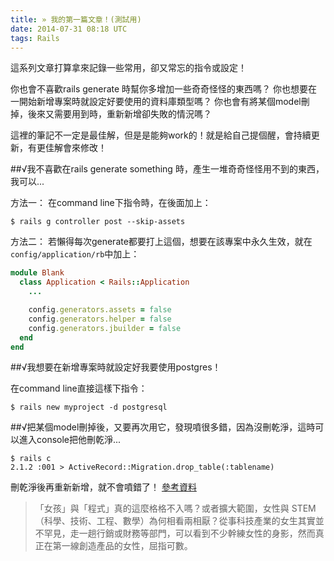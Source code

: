 ```yaml
---
title: » 我的第一篇文章！(測試用)
date: 2014-07-31 08:18 UTC
tags: Rails
---
```


這系列文章打算拿來記錄一些常用，卻又常忘的指令或設定！

  你也會不喜歡rails generate 時幫你多增加一些奇奇怪怪的東西嗎？
  你也想要在一開始新增專案時就設定好要使用的資料庫類型嗎？
  你也會有將某個model刪掉，後來又需要用到時，重新新增卻失敗的情況嗎？

這裡的筆記不一定是最佳解，但是是能夠work的！就是給自己提個醒，會持續更新，有更佳解會來修改！


##√我不喜歡在rails generate something 時，產生一堆奇奇怪怪用不到的東西，我可以...

方法一：
在command line下指令時，在後面加上：

```$ rails g controller post --skip-assets```

方法二：
若懶得每次generate都要打上這個，想要在該專案中永久生效，就在`config/application/rb`中加上：

~~~ruby
module Blank
  class Application < Rails::Application
    ...

    config.generators.assets = false
    config.generators.helper = false
    config.generators.jbuilder = false
  end
end
~~~


##√我想要在新增專案時就設定好我要使用postgres！

在command line直接這樣下指令：

```$ rails new myproject -d postgresql```


##√把某個model刪掉後，又要再次用它，發現噴很多錯，因為沒刪乾淨，這時可以進入console把他刪乾淨...

~~~shell
$ rails c
2.1.2 :001 > ActiveRecord::Migration.drop_table(:tablename)
~~~

刪乾淨後再重新新增，就不會噴錯了！
[參考資料](http://stackoverflow.com/questions/4020131/rails-db-migration-how-to-drop-a-table)

<blockquote>「女孩」與「程式」真的這麼格格不入嗎？或者擴大範圍，女性與 STEM（科學、技術、工程、數學）為何相看兩相厭？從事科技產業的女生其實並不罕見，走一趟行銷或財務等部門，可以看到不少幹練女性的身影，然而真正在第一線創造產品的女性，屈指可數。
</blockquote>
